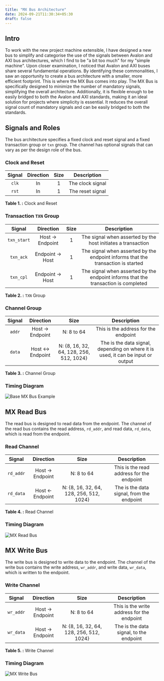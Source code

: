 ```yaml
---
title: "MX Bus Architecture"
date: 2024-09-21T11:30:34+05:30
draft: false
---
```

## Intro
To work with the new project machine extensible, I have designed a new bus to simplify and categorise the use of the signals between Avalon and AXI bus architectures, which I find to be "a bit too much" for my "simple machine".
Upon closer examination, I noticed that Avalon and AXI buses share several fundamental operations. By identifying these commonalities, I saw an opportunity to create a bus architecture with a smaller, more efficient footprint. This is where the MX Bus comes into play. The MX Bus is specifically designed to minimize the number of mandatory signals, simplifying the overall architecture. Additionally, it is flexible enough to be easily bridged to both the Avalon and AXI standards, making it an ideal solution for projects where simplicity is essential. It reduces the overall signal count of mandatory signals and can be easily bridged to both the standards.

## Signals and Roles
The bus architecture specifies a fixed clock and reset signal and a fixed transaction group or `txn` group. The channel has optional signals that can vary as per the design role of the bus.
### Clock and Reset

| **Signal** | **Direction** | **Size** | **Description** |
|:----------:|:-------------:|:--------:|:---------------:|
|`clk`       |In             |1         |The clock signal |
|`rst`       |In             |1         |The reset signal |

**Table 1. :** Clock and Reset

### Transaction `TXN` Group

| **Signal** | **Direction** | **Size** | **Description** |
|:----------:|:-------------:|:--------:|:---------------:|
|`txn_start` |Host -> Endpoint|1        |The signal when asserted by the host initiates a transaction|
|`txn_ack`   |Endpoint -> Host|1        |The signal when asserted by the endpoint informs that the transaction is started|
|`txn_cpl`   |Endpoint -> Host|1        |The signal when asserted by the endpoint informs that the transaction is completed|

**Table 2. :** `TXN` Group

### Channel Group

| **Signal** | **Direction** | **Size** | **Description** |
|:----------:|:-------------:|:--------:|:---------------:|
|`addr`      |Host -> Endpoint|N: 8 to 64|This is the address for the endpoint |
|`data`      |Host <-> Endpoint|N: {8, 16, 32, 64, 128, 256, 512, 1024}|The is the data signal, depending on where it is used, it can be input or output|

**Table 3. :** Channel Group

### Timing Diagram
![Base MX Bus Example](../img/mx_bus.png "MX Bus Timing Diagram")

## MX Read Bus
The read bus is designed to read data from the endpoint. The channel of the read bus contains the read address, `rd_addr`, and read data, `rd_data`, which is read from the endpoint.

### Read Channel

| **Signal** | **Direction** | **Size** | **Description** |
|:----------:|:-------------:|:--------:|:---------------:|
|`rd_addr`   |Host -> Endpoint|N: 8 to 64|This is the read address for the endpoint |
|`rd_data`   |Host <- Endpoint|N: {8, 16, 32, 64, 128, 256, 512, 1024}|The is the data signal, from the endpoint|

**Table 4. :** Read Channel

### Timing Diagram
![MX Read Bus](../img/read_mx_bus.png "MX Read Bus Timing Diagram")

## MX Write Bus
The write bus is designed to write data to the endpoint. The channel of the write bus contains the write address, `wr_addr`, and write data, `wr_data`, which is written to the endpoint.

### Write Channel

| **Signal** | **Direction** | **Size** | **Description** |
|:----------:|:-------------:|:--------:|:---------------:|
|`wr_addr`   |Host -> Endpoint|N: 8 to 64|This is the write address for the endpoint |
|`wr_data`   |Host -> Endpoint|N: {8, 16, 32, 64, 128, 256, 512, 1024}|The is the data signal, to the endpoint|

**Table 5. :** Write Channel

### Timing Diagram
![MX Write Bus](../img/write_mx_bus.png "MX Write Bus Timing Diagram")
